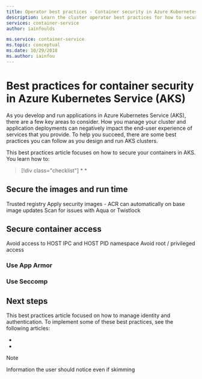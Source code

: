 ```yaml
---
title: Operator best practices - Container security in Azure Kubernetes Services (AKS)
description: Learn the cluster operator best practices for how to secure containers in Azure Kubernetes Service (AKS)
services: container-service
author: iainfoulds

ms.service: container-service
ms.topic: conceptual
ms.date: 10/29/2018
ms.author: iainfou
---
```


# Best practices for container security in Azure Kubernetes Service (AKS)

As you develop and run applications in Azure Kubernetes Service (AKS), there are a few key areas to consider. How you manage your cluster and application deployments can negatively impact the end-user experience of services that you provide. To help you succeed, there are some best practices you can follow as you design and run AKS clusters.

This best practices article focuses on how to secure your containers in AKS. You learn how to:

> [!div class="checklist"]
> *
> *

## Secure the images and run time

Trusted registry
Apply security images - ACR can automatically on base image updates
Scan for issues with Aqua or Twistlock

## Secure container access

Avoid access to HOST IPC and HOST PID namespace
Avoid root / privileged access

### Use App Armor

### Use Seccomp

## Next steps

This best practices article focused on how to manage identity and authentication. To implement some of these best practices, see the following articles:

*
*

<!-- EXTERNAL LINKS -->

<!-- INTERNAL LINKS -->
> [!NOTE]
> Information the user should notice even if skimming